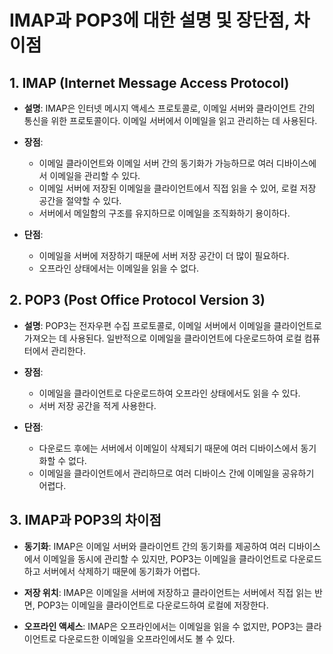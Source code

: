 # IMAP과 POP3에 대한 설명 및 장단점, 차이점

## 1. IMAP (Internet Message Access Protocol)

- **설명**: IMAP은 인터넷 메시지 액세스 프로토콜로, 이메일 서버와 클라이언트 간의 통신을 위한 프로토콜이다. 이메일 서버에서 이메일을 읽고 관리하는 데 사용된다.
  
- **장점**:
  - 이메일 클라이언트와 이메일 서버 간의 동기화가 가능하므로 여러 디바이스에서 이메일을 관리할 수 있다.
  - 이메일 서버에 저장된 이메일을 클라이언트에서 직접 읽을 수 있어, 로컬 저장 공간을 절약할 수 있다.
  - 서버에서 메일함의 구조를 유지하므로 이메일을 조직화하기 용이하다.
  
- **단점**:
  - 이메일을 서버에 저장하기 때문에 서버 저장 공간이 더 많이 필요하다.
  - 오프라인 상태에서는 이메일을 읽을 수 없다.

## 2. POP3 (Post Office Protocol Version 3)

- **설명**: POP3는 전자우편 수집 프로토콜로, 이메일 서버에서 이메일을 클라이언트로 가져오는 데 사용된다. 일반적으로 이메일을 클라이언트에 다운로드하여 로컬 컴퓨터에서 관리한다.

- **장점**:
  - 이메일을 클라이언트로 다운로드하여 오프라인 상태에서도 읽을 수 있다.
  - 서버 저장 공간을 적게 사용한다.
  
- **단점**:
  - 다운로드 후에는 서버에서 이메일이 삭제되기 때문에 여러 디바이스에서 동기화할 수 없다.
  - 이메일을 클라이언트에서 관리하므로 여러 디바이스 간에 이메일을 공유하기 어렵다.

## 3. IMAP과 POP3의 차이점

- **동기화**: IMAP은 이메일 서버와 클라이언트 간의 동기화를 제공하여 여러 디바이스에서 이메일을 동시에 관리할 수 있지만, POP3는 이메일을 클라이언트로 다운로드하고 서버에서 삭제하기 때문에 동기화가 어렵다.
  
- **저장 위치**: IMAP은 이메일을 서버에 저장하고 클라이언트는 서버에서 직접 읽는 반면, POP3는 이메일을 클라이언트로 다운로드하여 로컬에 저장한다.
  
- **오프라인 액세스**: IMAP은 오프라인에서는 이메일을 읽을 수 없지만, POP3는 클라이언트로 다운로드한 이메일을 오프라인에서도 볼 수 있다.
